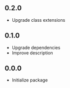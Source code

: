 ## 0.2.0
* Upgrade class extensions

## 0.1.0
* Upgrade dependencies
* Improve description

## 0.0.0
* Initialize package
